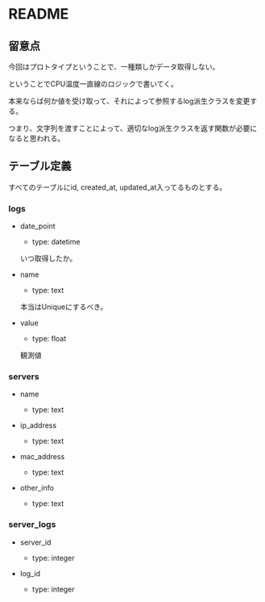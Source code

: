 # README

## 留意点

今回はプロトタイプということで、一種類しかデータ取得しない。

ということでCPU温度一直線のロジックで書いてく。

本来ならば何か値を受け取って、それによって参照するlog派生クラスを変更する。

つまり、文字列を渡すことによって、適切なlog派生クラスを返す関数が必要になると思われる。

## テーブル定義

すべてのテーブルにid, created\_at, updated_at入ってるものとする。

### logs

* date_point

	* type: datetime

	いつ取得したか。

* name

  * type: text

  本当はUniqueにするべき。

* value

	* type: float

	観測値

### servers

* name

	* type: text

* ip_address

	* type: text

* mac_address

	* type: text

* other_info

	* type: text

### server_logs

* server_id

	* type: integer

* log_id

	* type: integer
